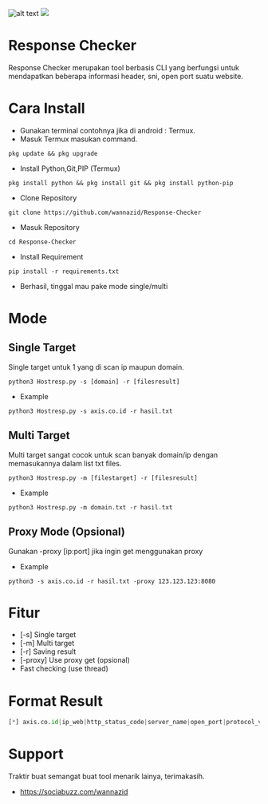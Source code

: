 ![alt text](https://github.com/wannazid/Response-Checker/blob/main/img-tool.jpg)
![](https://img.shields.io/badge/HostResponse-Version%202.0-orange)
# Response Checker
Response Checker merupakan tool berbasis CLI yang berfungsi untuk mendapatkan beberapa informasi header, sni, open port suatu website.
# Cara Install
- Gunakan terminal contohnya jika di android : Termux.
- Masuk Termux masukan command.
```
pkg update && pkg upgrade
```
- Install Python,Git,PIP (Termux)
```
pkg install python && pkg install git && pkg install python-pip
```
- Clone Repository
```
git clone https://github.com/wannazid/Response-Checker
```
- Masuk Repository
```
cd Response-Checker
```
- Install Requirement
```
pip install -r requirements.txt
```
- Berhasil, tinggal mau pake mode single/multi
# Mode
## Single Target
Single target untuk 1 yang di scan ip maupun domain.
```
python3 Hostresp.py -s [domain] -r [filesresult]
```
- Example
```
python3 Hostresp.py -s axis.co.id -r hasil.txt
```
## Multi Target
Multi target sangat cocok untuk scan banyak domain/ip dengan memasukannya dalam list txt files.
```
python3 Hostresp.py -m [filestarget] -r [filesresult]
```
- Example
```
python3 Hostresp.py -m domain.txt -r hasil.txt
```
## Proxy Mode (Opsional)
Gunakan -proxy [ip:port] jika ingin get menggunakan proxy
- Example
```
python3 -s axis.co.id -r hasil.txt -proxy 123.123.123:8080
```
# Fitur
- [-s] Single target
- [-m] Multi target
- [-r] Saving result
- [-proxy] Use proxy get (opsional)
- Fast checking (use thread)
# Format Result
```python
[*] axis.co.id|ip_web|http_status_code|server_name|open_port|protocol_version|
```
# Support 
Traktir buat semangat buat tool menarik lainya, terimakasih.
- https://sociabuzz.com/wannazid
